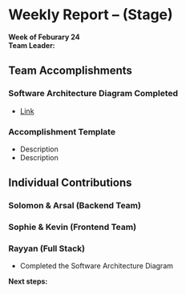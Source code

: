 # Weekly Report – (Stage)
**Week of Feburary 24**  
**Team Leader:**

## Team Accomplishments  
### Software Architecture Diagram Completed 
- [Link](https://lucid.app/lucidchart/20a73029-349f-4a5c-9112-95cd707142c8/edit?invitationId=inv_233ee0d4-7489-46d8-aa90-0ba83413f3fd&page=0_0#)
  
### Accomplishment Template
- Description
- Description

## Individual Contributions  
### Solomon & Arsal (Backend Team)  

### Sophie & Kevin (Frontend Team)  

### Rayyan (Full Stack) 
- Completed the Software Architecture Diagram

**Next steps:** 
